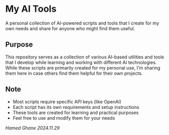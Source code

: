 # My AI Tools

A personal collection of AI-powered scripts and tools that I create for my own needs and share for anyone who might find them useful.

## Purpose
This repository serves as a collection of various AI-based utilities and tools that I develop while learning and working with different AI technologies. 
While these scripts are primarily created for my personal use, I'm sharing them here in case others find them helpful for their own projects.

## Note
- Most scripts require specific API keys (like OpenAI)
- Each script has its own requirements and setup instructions
- These tools are created for learning and practical purposes
- Feel free to use and modify them for your needs

 *Hamed Ghane*
 *2024.11.29*
